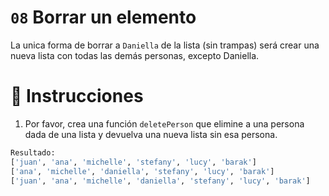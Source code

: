 # `08` Borrar un elemento

La unica forma de borrar a `Daniella` de la lista (sin trampas)
será crear una nueva lista con todas las demás personas, excepto Daniella.

# 📝 Instrucciones
1. Por favor, crea una función `deletePerson` que elimine a una persona dada de una lista
 y devuelva una nueva lista sin esa persona.


 ```py
 Resultado:
 ['juan', 'ana', 'michelle', 'stefany', 'lucy', 'barak']
['ana', 'michelle', 'daniella', 'stefany', 'lucy', 'barak']
['juan', 'ana', 'michelle', 'daniella', 'stefany', 'lucy', 'barak']
```